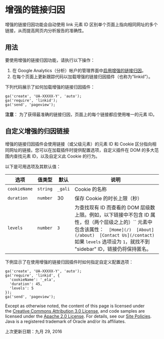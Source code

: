 # 增强的链接归因

增强的链接归因功能会自动使用 link 元素 ID 区别单个页面上指向相同网址的多个链接，从而提高网页内分析报告的准确性。

## 用法

要使用增强的链接归因功能，请执行以下操作：

1. 在 Google Analytics（分析）帐户的管理界面中[启用增强的链接归因](https://support.google.com/analytics/answer/2558867?hl=zh-cn#enable)。
2. 在每个页面上更新跟踪代码以加载增强的链接归因插件（也称为“linkid”）。

下列代码展示了如何加载增强的链接归因插件：

```
ga('create', 'UA-XXXXX-Y', 'auto');
ga('require', 'linkid');
ga('send', 'pageview');
```

**注意**： 为了获得最准确的链接归因，页面上的每个链接都应使用唯一的元素 ID。

## 自定义增强的归因链接

增强的链接归因插件会使用链接（或父级元素）的元素 ID 和 Cookie 区分指向相同网址的链接。您可以在加载插件时提供配置选项，自定义插件在 DOM 的多大范围内查找元素 ID，以及自定义此 Cookie 的行为。

以下是可用选项及其默认值：

| 选项           | 值类型      | 默认      | 说明                                       |
| ------------ | -------- | ------- | ---------------------------------------- |
| `cookieName` | `string` | `_gali` | Cookie 的名称                               |
| `duration`   | `number` | 30      | 保存 Cookie 的时长上限（秒）                       |
| `levels`     | `number` | `3`     | 为查找现有 ID 而查看的 DOM 层级数上限。例如，以下链接中不包含 ID 属性，但（两个层级之上的）`` 元素中包含该属性：`  [Home](/)  [About](/about)  [Contact Us](/contact)`如果 `levels` 选项设为 `1`，就找不到 "sidebar" ID，链接仍将保持匿名。 |

下例显示了在使用增强的链接归因插件时如何指定自定义配置选项：

```
ga('create', 'UA-XXXXX-Y', 'auto');
ga('require', 'linkid', {
  'cookieName': '_ela',
  'duration': 45,
  'levels': 5
});
ga('send', 'pageview');
```

Except as otherwise noted, the content of this page is licensed under the [Creative Commons Attribution 3.0 License](http://creativecommons.org/licenses/by/3.0/), and code samples are licensed under the [Apache 2.0 License](http://www.apache.org/licenses/LICENSE-2.0). For details, see our [Site Policies](https://developers.google.cn/terms/site-policies?hl=zh-cn). Java is a registered trademark of Oracle and/or its affiliates.

上次更新日期：九月 29, 2016